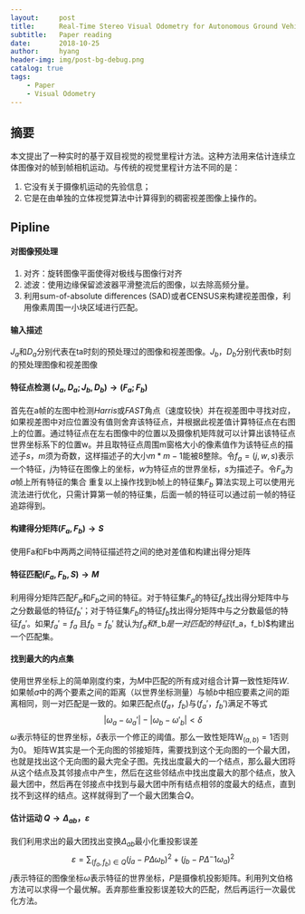 ```yaml
---
layout:     post
title:      Real-Time Stereo Visual Odometry for Autonomous Ground Vehicles
subtitle:   Paper reading
date:       2018-10-25
author:     hyang
header-img: img/post-bg-debug.png
catalog: true
tags:
    - Paper
    - Visual Odometry
---
```


## 摘要

本文提出了一种实时的基于双目视觉的视觉里程计方法。这种方法用来估计连续立体图像对的帧到帧相机运动。与传统的视觉里程计方法不同的是：
1. 它没有关于摄像机运动的先验信息；
2. 它是在由单独的立体视觉算法中计算得到的稠密视差图像上操作的。
 
## Pipline

#### 对图像预处理
1. 对齐：旋转图像平面使得对极线与图像行对齐
2. 滤波：使用边缘保留滤波器平滑整流后的图像，以去除高频分量。
3. 利用sum-of-absolute differences (SAD)或者CENSUS来构建视差图像，利用像素周围一小块区域进行匹配。

#### 输入描述

$J_a$和$D_a$分别代表在ta时刻的预处理过的图像和视差图像。$J_b$，$D_b$分别代表tb时刻的预处理图像和视差图像

#### 特征点检测 $(J_a,D_a; J_b,D_b) → (F_a; F_b)$

首先在a帧的左图中检测*Harris*或*FAST*角点（速度较快）并在视差图中寻找对应，如果视差图中对应位置没有值则舍弃该特征点，并根据此视差值计算特征点在右图上的位置。通过特征点在左右图像中的位置以及摄像机矩阵就可以计算出该特征点世界坐标系下的位置w。并且取特征点周围m窗格大小的像素值作为该特征点的描述子$s$，$m$须为奇数，这样描述子的大小$m*m-1$能被8整除。令$f_a = (j,w,s)$表示一个特征，$j$为特征在图像上的坐标，$w$为特征点的世界坐标，$s$为描述子。令$F_a$为$a$帧上所有特征的集合
重复以上操作找到b帧上的特征集$F_b$
算法实现上可以使用光流法进行优化，只需计算第一帧的特征集，后面一帧的特征可以通过前一帧的特征追踪得到。

#### 构建得分矩阵$(F_a, F_b) → S$

使用Fa和Fb中两两之间特征描述符之间的绝对差值和构建出得分矩阵

#### 特征匹配$(F_a, F_b, S) → M$

利用得分矩阵匹配$F_a$和$F_b$之间的特征。对于特征集$F_a$的特征$f_a$找出得分矩阵中与之分数最低的特征$f_b'$；对于特征集$F_b$的特征$f_b$找出得分矩阵中与之分数最低的特征$f_a'$。如果$f_a' = f_a$ 且$f_b = f_b'$ 就认为$f_a和$f_b$是一对匹配的特征$(f_a，f_b)$构建出一个匹配集。

#### 找到最大的内点集

使用世界坐标上的简单刚度约束，为$M$中匹配的所有成对组合计算一致性矩阵$W$. 如果帧$a$中的两个要素之间的距离（以世界坐标测量）与帧$b$中相应要素之间的距离相同，则一对匹配是一致的。如果匹配点$(f_a，f_b)$与$(f_a'，f_b')$满足不等式$$|\omega_a - \omega_a'|-|\omega_b - \omega'_b|<\delta$$
$\omega$表示特征的世界坐标，$\delta$表示一个修正的阈值。那么一致性矩阵$\mathrm W_{(a,b)}=1$否则为$0$。
矩阵$\mathrm W$其实是一个无向图的邻接矩阵，需要找到这个无向图的一个最大团，也就是找出这个无向图的最大完全子图。先找出度最大的一个结点，那么最大团将从这个结点及其邻接点中产生，然后在这些邻结点中找出度最大的那个结点，放入最大团中，然后再在邻接点中找到与最大团中所有结点相邻的度最大的结点，直到找不到这样的结点。这样就得到了一个最大团集合$Q$。

#### 估计运动  $Q → \Delta_{ab}，\varepsilon$

我们利用求出的最大团找出变换$\Delta_{ab}$最小化重投影误差$$\varepsilon = \displaystyle\sum_{(f_a,f_b)\in Q}(j_a - P\Delta\omega_b)^2+(j_b - P\Delta^-1\omega_a)^2$$
$j$表示特征的图像坐标$\omega$表示特征的世界坐标，$P$是摄像机投影矩阵。利用列文伯格方法可以求得一个最优解。丢弃那些重投影误差较大的匹配，然后再运行一次最优化方法。






